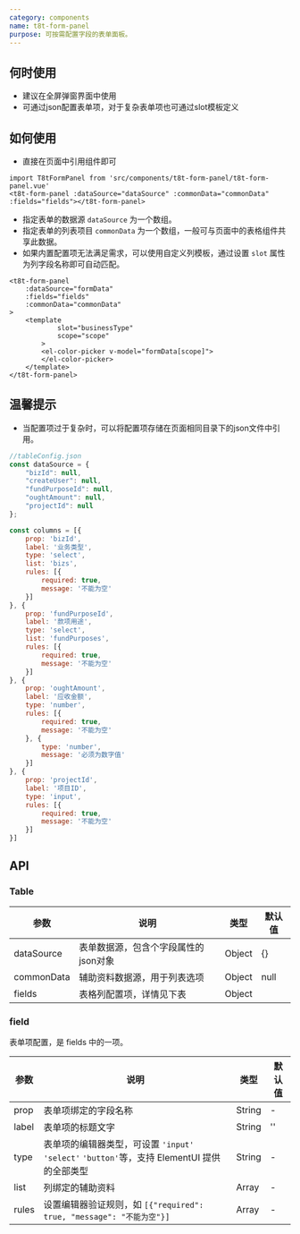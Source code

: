 ```yaml
---
category: components
name: t8t-form-panel
purpose: 可按需配置字段的表单面板。
---
```


## 何时使用

- 建议在全屏弹窗界面中使用
- 可通过json配置表单项，对于复杂表单项也可通过slot模板定义

## 如何使用

- 直接在页面中引用组件即可

```
import T8tFormPanel from 'src/components/t8t-form-panel/t8t-form-panel.vue'
<t8t-form-panel :dataSource="dataSource" :commonData="commonData" :fields="fields"></t8t-form-panel>
```

- 指定表单的数据源 `dataSource` 为一个数组。
- 指定表单的列表项目 `commonData` 为一个数组，一般可与页面中的表格组件共享此数据。
- 如果内置配置项无法满足需求，可以使用自定义列模板，通过设置 `slot` 属性为列字段名称即可自动匹配。

```
<t8t-form-panel
    :dataSource="formData"
    :fields="fields"
    :commonData="commonData"
>
    <template
            slot="businessType"
            scope="scope"
        >
        <el-color-picker v-model="formData[scope]">
        </el-color-picker>
    </template>
</t8t-form-panel>
```

## 温馨提示

- 当配置项过于复杂时，可以将配置项存储在页面相同目录下的json文件中引用。

```jsx
//tableConfig.json
const dataSource = {
    "bizId": null,
    "createUser": null,
    "fundPurposeId": null,
    "oughtAmount": null,
    "projectId": null
};

const columns = [{
    prop: 'bizId',
    label: '业务类型',
    type: 'select',
    list: 'bizs',
    rules: [{
        required: true,
        message: '不能为空'
    }]
}, {
    prop: 'fundPurposeId',
    label: '款项用途',
    type: 'select',
    list: 'fundPurposes',
    rules: [{
        required: true,
        message: '不能为空'
    }]
}, {
    prop: 'oughtAmount',
    label: '应收金额',
    type: 'number',
    rules: [{
        required: true,
        message: '不能为空'
    }, {
        type: 'number',
        message: '必须为数字值'
    }]
}, {
    prop: 'projectId',
    label: '项目ID',
    type: 'input',
    rules: [{
        required: true,
        message: '不能为空'
    }]
}]
```

## API

### Table

| 参数           | 说明                     | 类型             | 默认值   |
|---------------|--------------------------|-----------------|---------|
| dataSource | 表单数据源，包含个字段属性的json对象 | Object | {} |
| commonData | 辅助资料数据源，用于列表选项 | Object  | null  |
| fields | 表格列配置项，详情见下表 | Object |  |


### field

表单项配置，是 fields 中的一项。

| 参数       | 说明                       | 类型            |  默认值  |
|-----------|----------------------------|-----------------|---------|
| prop | 表单项绑定的字段名称 | String | - |
| label | 表单项的标题文字 | String | '' |
| type | 表单项的编辑器类型，可设置 `'input'` `'select'` `'button'`等，支持 ElementUI 提供的全部类型 | String | - |
| list | 列绑定的辅助资料 | Array | - |
| rules | 设置编辑器验证规则，如 `[{"required": true, "message": "不能为空"}]` | Array | - |




